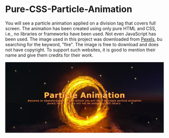 # Pure-CSS-Particle-Animation
You will see a particle animation applied on a division tag that covers full screen. The animation has been created using only pure HTML and CSS, i.e., no libraries or frameworks have been used. Not even JavaScript has been used. The image used in this project was downloaded from <a href="https://www.pexels.com/">Pexels</a>, bu searching for the keyword, "fire". The image is free to download and does not have copyright. To support such websites, it is good to mention their name and give them credits for their work.

<img src="./pure-css-particle-animation-output.gif" alt="Code Output">
